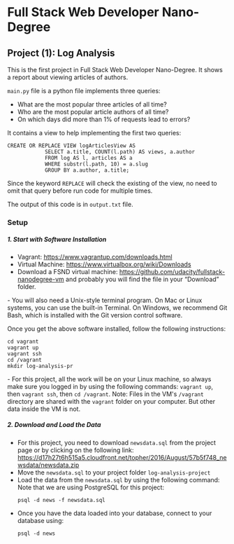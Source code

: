# Full Stack Web Developer Nano-Degree 
## Project (1): Log Analysis

This is the first project in Full Stack Web Developer Nano-Degree. It shows a report about viewing articles of authors.


`main.py` file is a python file implements three queries:
* What are the most popular three articles of all time?
* Who are the most popular article authors of all time?
* On which days did more than 1% of requests lead to errors?

It contains a view to help implementing the first two queries:
```
CREATE OR REPLACE VIEW logArticlesView AS
            SELECT a.title, COUNT(l.path) AS views, a.author
            FROM log AS l, articles AS a
            WHERE substr(l.path, 10) = a.slug
            GROUP BY a.author, a.title;
```
            
Since the keyword `REPLACE` will check the existing of the view, no need to omit that query before run code for multiple times.

The output of this code is in `output.txt` file.

### Setup
##### 1. Start with Software Installation
  - Vagrant: https://www.vagrantup.com/downloads.html
  - Virtual Machine: https://www.virtualbox.org/wiki/Downloads
  - Download a FSND virtual machine: https://github.com/udacity/fullstack-nanodegree-vm
and probably you will find the file in your “Download” folder.

\- You will also need a Unix-style terminal program. On Mac or Linux systems, you can use the
built-in Terminal. On Windows, we recommend Git Bash, which is installed with the Git version control software.

Once you get the above software installed, follow the following instructions:
```
cd vagrant
vagrant up
vagrant ssh
cd /vagrant
mkdir log-analysis-pr
```

\- For this project, all the work will be on your Linux machine, so always make sure you logged in by using the following commands:
`vagrant up`, then `vagrant ssh`, then `cd /vagrant`.
Note: Files in the VM's `/vagrant` directory are shared with the `vagrant` folder on your computer. But other data inside the VM is not.

##### 2. Download and Load the Data
  - For this project, you need to download `newsdata.sql` from the project page or by clicking
on the following link:
https://d17h27t6h515a5.cloudfront.net/topher/2016/August/57b5f748_newsdata/newsdata.zip
  - Move the `newsdata.sql` to your project folder `log-analysis-project`
  - Load the data from the `newsdata.sql` by using the following command: Note that we are
using PostgreSQL for this project:
    ```
    psql -d news -f newsdata.sql
    ```
  - Once you have the data loaded into your database, connect to your database using:
    ```
    psql -d news
    ```
